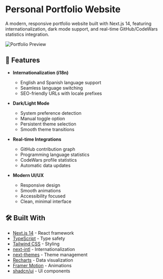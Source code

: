 # Personal Portfolio Website

A modern, responsive portfolio website built with Next.js 14, featuring internationalization, dark mode support, and real-time GitHub/CodeWars statistics integration.

![Portfolio Preview](public/preview.png)

## 🚀 Features

- **Internationalization (i18n)**

  - English and Spanish language support
  - Seamless language switching
  - SEO-friendly URLs with locale prefixes

- **Dark/Light Mode**

  - System preference detection
  - Manual toggle option
  - Persistent theme selection
  - Smooth theme transitions

- **Real-time Integrations**

  - GitHub contribution graph
  - Programming language statistics
  - CodeWars profile statistics
  - Automatic data updates

- **Modern UI/UX**
  - Responsive design
  - Smooth animations
  - Accessibility focused
  - Clean, minimal interface

## 🛠️ Built With

- [Next.js 14](https://nextjs.org/) - React framework
- [TypeScript](https://www.typescriptlang.org/) - Type safety
- [Tailwind CSS](https://tailwindcss.com/) - Styling
- [next-intl](https://next-intl-docs.vercel.app/) - Internationalization
- [next-themes](https://github.com/pacocoursey/next-themes) - Theme management
- [Recharts](https://recharts.org/) - Data visualization
- [Framer Motion](https://www.framer.com/motion/) - Animations
- [shadcn/ui](https://ui.shadcn.com/) - UI components
